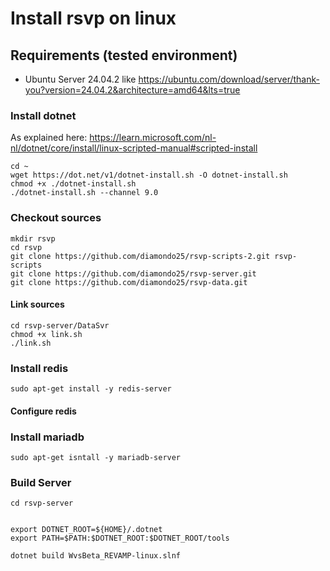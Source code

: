# Install rsvp on linux

## Requirements (tested environment)
- Ubuntu Server 24.04.2 like https://ubuntu.com/download/server/thank-you?version=24.04.2&architecture=amd64&lts=true

### Install dotnet
As explained here: https://learn.microsoft.com/nl-nl/dotnet/core/install/linux-scripted-manual#scripted-install

```
cd ~
wget https://dot.net/v1/dotnet-install.sh -O dotnet-install.sh
chmod +x ./dotnet-install.sh
./dotnet-install.sh --channel 9.0
```


### Checkout sources
```
mkdir rsvp
cd rsvp
git clone https://github.com/diamondo25/rsvp-scripts-2.git rsvp-scripts
git clone https://github.com/diamondo25/rsvp-server.git
git clone https://github.com/diamondo25/rsvp-data.git
```

#### Link sources
```
cd rsvp-server/DataSvr
chmod +x link.sh
./link.sh

```


### Install redis
```
sudo apt-get install -y redis-server
```

#### Configure redis


### Install mariadb
```
sudo apt-get isntall -y mariadb-server
```

### Build Server
```
cd rsvp-server


export DOTNET_ROOT=${HOME}/.dotnet
export PATH=$PATH:$DOTNET_ROOT:$DOTNET_ROOT/tools

dotnet build WvsBeta_REVAMP-linux.slnf
```